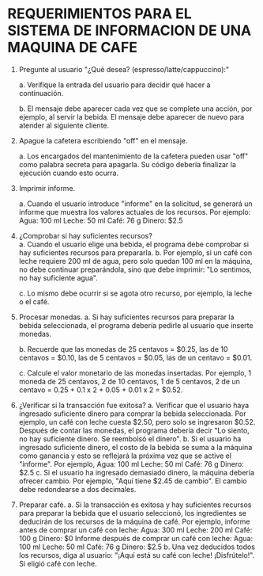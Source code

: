 # REQUERIMIENTOS PARA EL SISTEMA DE INFORMACION DE UNA MAQUINA DE CAFE

1. Pregunte al usuario "¿Qué desea? (espresso/latte/cappuccino):"

	a. Verifique la entrada del usuario para decidir qué hacer a continuación.

	b. El mensaje debe aparecer cada vez que se complete una acción, por ejemplo, 	al servir la bebida. El mensaje debe aparecer de nuevo para atender al 		siguiente cliente.

2. Apague la cafetera escribiendo "off" en el mensaje.

	a. Los encargados del mantenimiento de la cafetera pueden usar "off" como 	palabra secreta para apagarla. Su código debería finalizar la ejecución 	cuando esto ocurra.

3. Imprimir informe.

	a. Cuando el usuario introduce "informe" en la solicitud, se generará un 	informe que muestra los valores actuales de los recursos. Por ejemplo:
	Agua: 100 ml
	Leche: 50 ml
	Café: 76 g
	Dinero: $2.5

4. ¿Comprobar si hay suficientes recursos?	
	a. Cuando el usuario elige una bebida, el programa debe comprobar si hay 	suficientes recursos para prepararla.
	b. Por ejemplo, si un café con leche requiere 200 ml de agua, pero solo 	quedan 100 ml en la máquina, no debe continuar preparándola, sino que debe 	imprimir: "Lo sentimos, no hay suficiente agua".

	c. Lo mismo debe ocurrir si se agota otro recurso, por ejemplo, la leche o el 	café.

5. Procesar monedas.
	a. Si hay suficientes recursos para preparar la bebida seleccionada, el 	programa debería pedirle al usuario que inserte monedas.

	b. Recuerde que las monedas de 25 centavos = $0.25, las de 10 centavos = 	$0.10, las de 5 centavos = $0.05, las de un centavo = $0.01.

	c. Calcule el valor monetario de las monedas insertadas. Por ejemplo, 1 	moneda de 25 centavos, 2 de 10 centavos, 1 de 5 centavos, 2 de un centavo = 	0.25 + 0.1 x 2 + 0.05 + 0.01 x 2 = $0.52.

6. ¿Verificar si la transacción fue exitosa?
    a. Verificar que el usuario haya ingresado suficiente dinero para comprar la bebida seleccionada. Por ejemplo, un café con leche cuesta $2.50, pero solo se ingresaron $0.52. Después de contar las monedas, el programa debería decir "Lo siento, no hay suficiente dinero. Se reembolsó el dinero".
    b. Si el usuario ha ingresado suficiente dinero, el costo de la bebida se suma a la máquina como ganancia y esto se reflejará la próxima vez que se active el "informe". Por ejemplo, Agua: 100 ml
    Leche: 50 ml
    Café: 76 g
    Dinero: $2.5
    c. Si el usuario ha ingresado demasiado dinero, la máquina debería ofrecer cambio.
    Por ejemplo, "Aquí tiene $2.45 de cambio". El cambio debe redondearse a dos decimales.

7. Preparar café.
    a. Si la transacción es exitosa y hay suficientes recursos para preparar la bebida que el usuario seleccionó, los ingredientes se deducirán de los recursos de la máquina de café.
    Por ejemplo, informe antes de comprar un café con leche: Agua: 300 ml
    Leche: 200 ml
    Café: 100 g
    Dinero: $0
    Informe después de comprar un café con leche:
    Agua: 100 ml
    Leche: 50 ml
    Café: 76 g
    Dinero: $2.5
    b. Una vez deducidos todos los recursos, diga al usuario: "¡Aquí está su café con leche! ¡Disfrútelo!". Si eligió café con leche.